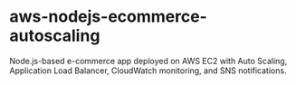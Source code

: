 # aws-nodejs-ecommerce-autoscaling
Node.js-based e-commerce app deployed on AWS EC2 with Auto Scaling, Application Load Balancer, CloudWatch monitoring, and SNS notifications.

